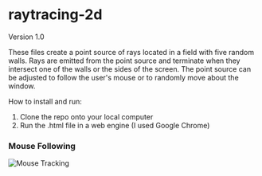 # raytracing-2d
Version 1.0

These files create a point source of rays located in a field with five random walls. 
Rays are emitted from the point source and terminate when they intersect one of the walls or the sides of the screen.
The point source can be adjusted to follow the user's mouse or to randomly move about the window.

How to install and run:
1. Clone the repo onto your local computer
2. Run the .html file in a web engine (I used Google Chrome)

### Mouse Following
![Mouse Tracking](mouse_tracking.gif)
